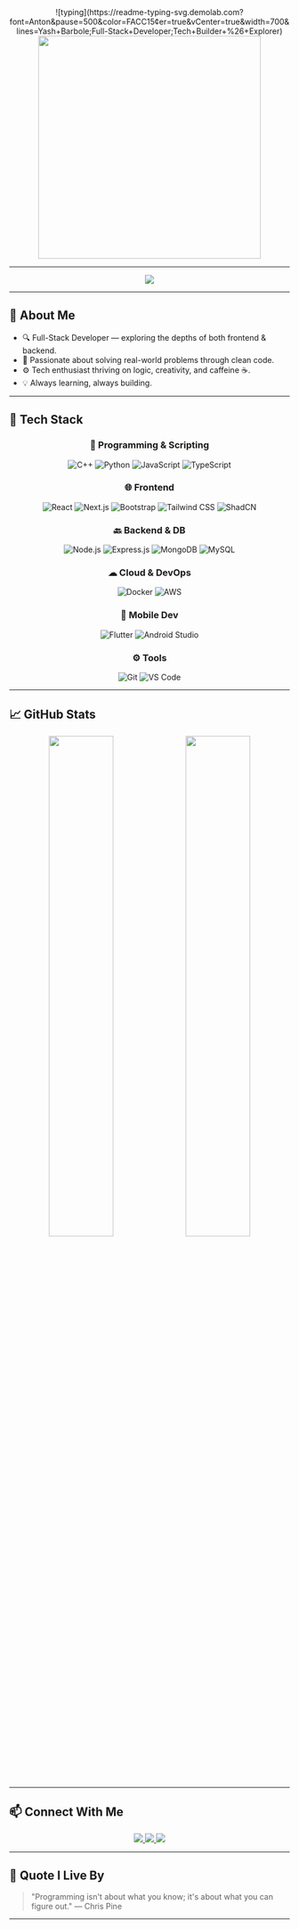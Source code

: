 <div align="center">
![typing](https://readme-typing-svg.demolab.com?font=Anton&pause=500&color=FACC15&center=true&vCenter=true&width=700&lines=Yash+Barbole;Full-Stack+Developer;Tech+Builder+%26+Explorer)
 


<img src="https://i.redd.it/n8agw6z2smyb1.gif" width="400" />

</div>

---

<p align="center">
  <img src="https://img.shields.io/badge/Code_with_Passion-%23F7CE68?style=for-the-badge&logo=codeforces&logoColor=black"/>
</p>

---

## 🚀 About Me

- 🔍 Full-Stack Developer — exploring the depths of both frontend & backend.  
- 🧩 Passionate about solving real-world problems through clean code.  
- ⚙ Tech enthusiast thriving on logic, creativity, and caffeine ☕.  
- 💡 Always learning, always building.

---

## 🎯 Tech Stack

<div align="center">

### 🧠 Programming & Scripting  
![C++](https://img.shields.io/badge/C++-00599C?style=flat-square&logo=c%2B%2B&logoColor=white)
![Python](https://img.shields.io/badge/Python-3776AB?style=flat-square&logo=python&logoColor=white)
![JavaScript](https://img.shields.io/badge/-JavaScript-black?style=flat-square&logo=javascript)
![TypeScript](https://img.shields.io/badge/-TypeScript-3178C6?style=flat-square&logo=typescript&logoColor=white)

### 🌐 Frontend  
![React](https://img.shields.io/badge/-React-20232a?style=flat-square&logo=react)
![Next.js](https://img.shields.io/badge/Next.js-000000?style=flat-square&logo=nextdotjs&logoColor=white)
![Bootstrap](https://img.shields.io/badge/-Bootstrap-563D7C?style=flat-square&logo=bootstrap&logoColor=white)
![Tailwind CSS](https://img.shields.io/badge/-TailwindCSS-38B2AC?style=flat-square&logo=tailwind-css)
![ShadCN](https://img.shields.io/badge/Shadcn%2FUI-%234B5563.svg?style=flat-square&logoColor=white)

### 🔙 Backend & DB  
![Node.js](https://img.shields.io/badge/-Node.js-339933?style=flat-square&logo=node.js&logoColor=white)
![Express.js](https://img.shields.io/badge/-Express.js-black?style=flat-square&logo=express)
![MongoDB](https://img.shields.io/badge/-MongoDB-4DB33D?style=flat-square&logo=mongodb&logoColor=white)
![MySQL](https://img.shields.io/badge/-MySQL-00758F?style=flat-square&logo=mysql&logoColor=white)

### ☁ Cloud & DevOps  
![Docker](https://img.shields.io/badge/Docker-2496ED?style=flat-square&logo=docker&logoColor=white)
![AWS](https://img.shields.io/badge/AWS-232F3E?style=flat-square&logo=amazon-aws&logoColor=white)

### 📱 Mobile Dev  
![Flutter](https://img.shields.io/badge/Flutter-02569B?style=flat-square&logo=flutter&logoColor=white)
![Android Studio](https://img.shields.io/badge/Android%20Studio-3DDC84?style=flat-square&logo=android-studio&logoColor=white)

### ⚙ Tools  
![Git](https://img.shields.io/badge/-Git-F05032?style=flat-square&logo=git&logoColor=white)
![VS Code](https://img.shields.io/badge/-VS%20Code-007ACC?style=flat-square&logo=visual-studio-code)

</div>

---

## 📈 GitHub Stats

<div align="center">
  <img src="https://github-readme-stats.vercel.app/api?username=YashBarbole&theme=radical&show_icons=true&hide_border=true&count_private=true" width="48%" />
  <img src="https://github-readme-stats.vercel.app/api/top-langs/?username=YashBarbole&theme=radical&layout=compact&hide_border=true" width="48%" />
</div>

---

## 📫 Connect With Me

<div align="center">
  <a href="https://github.com/YashBarbole" target="_blank">
    <img src="https://img.shields.io/badge/github-%2324292e.svg?&style=for-the-badge&logo=github&logoColor=white" />
  </a>
  <a href="https://www.linkedin.com/in/yash-barbole-a2901325a/" target="_blank">
    <img src="https://img.shields.io/badge/linkedin-%231E77B5.svg?&style=for-the-badge&logo=linkedin&logoColor=white" />
  </a>
  <a href="https://instagram.com/yash_barbole" target="_blank">
    <img src="https://img.shields.io/badge/instagram-%23000000.svg?&style=for-the-badge&logo=instagram&logoColor=white" />
  </a>
</div>

---

## 💬 Quote I Live By

> "Programming isn't about what you know; it's about what you can figure out."
— Chris Pine

---

<!-- Optional: Add streak stats -->
<!-- ![GitHub streak](https://github-readme-streak-stats.herokuapp.com/?user=YashBarbole&theme=radical&hide_border=true) -->
